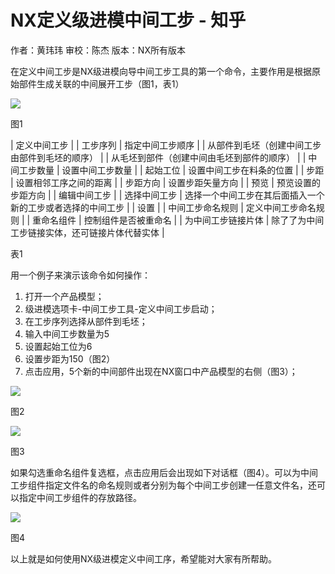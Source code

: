 # NX定义级进模中间工步 - 知乎
作者：黄玮玮 审校：陈杰 版本：NX所有版本

在定义中间工步是NX级进模向导中间工步工具的第一个命令，主要作用是根据原始部件生成关联的中间展开工步（图1，表1）

![](https://pic2.zhimg.com/v2-cf2bd5150702518ca7fb0a2575135401_b.jpg)

图1

| 定义中间工步 |
| 工步序列 | 指定中间工步顺序 |
| 从部件到毛坯（创建中间工步由部件到毛坯的顺序） |
| 从毛坯到部件（创建中间由毛坯到部件的顺序） |
| 中间工步数量 | 设置中间工步数量 |
| 起始工位 | 设置中间工步在料条的位置 |
| 步距 | 设置相邻工序之间的距离 |
| 步距方向 | 设置步距矢量方向 |
| 预览 | 预览设置的步距方向 |
| 编辑中间工步 |
| 选择中间工步 | 选择一个中间工步在其后面插入一个新的工步或者选择的中间工步 |
| 设置 |
| 中间工步命名规则 | 定义中间工步命名规则 |
| 重命名组件 | 控制组件是否被重命名 |
| 为中间工步链接片体 | 除了了为中间工步链接实体，还可链接片体代替实体 |

表1

用一个例子来演示该命令如何操作：

1.  打开一个产品模型；
2.  级进模选项卡-中间工步工具-定义中间工步启动；
3.  在工步序列选择从部件到毛坯；
4.  输入中间工步数量为5
5.  设置起始工位为6
6.  设置步距为150（图2）
7.  点击应用，5个新的中间部件出现在NX窗口中产品模型的右侧（图3）；

![](https://pic2.zhimg.com/v2-966e8b645514c7eb21ec64221272a791_b.jpg)

图2

![](https://pic2.zhimg.com/v2-35c2aef57c108f712b7178a130220d45_b.jpg)

图3

如果勾选重命名组件复选框，点击应用后会出现如下对话框（图4）。可以为中间工步组件指定文件名的命名规则或者分别为每个中间工步创建一任意文件名，还可以指定中间工步组件的存放路径。

![](https://pic1.zhimg.com/v2-29980680ff622b59857826bbb702388c_b.jpg)

图4

以上就是如何使用NX级进模定义中间工序，希望能对大家有所帮助。